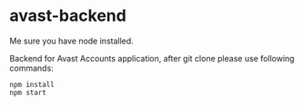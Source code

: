 # avast-backend

Me sure you have node installed.

Backend for Avast Accounts application, after git clone please use following commands:
```
npm install
npm start
```
